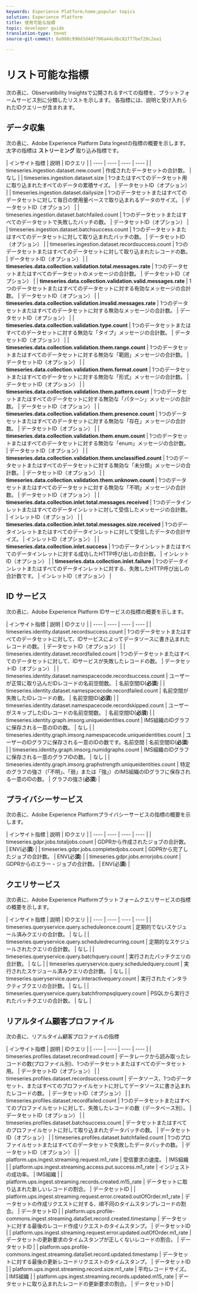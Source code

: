 ```yaml
---
keywords: Experience Platform;home;popular topics
solution: Experience Platform
title: 使用可能な指標
topic: developer guide
translation-type: tm+mt
source-git-commit: 6a988c990d3d4df706a44cdbc82f77bef20c2ea1

---
```



# リスト可能な指標

次の表に、Observatibility Insightsで公開されるすべての指標を、プラットフォームサービス別に分類したリストを示します。 各指標には、説明と受け入れられたIDクエリーが含まれます。

## データ収集

次の表に、Adobe Experience Platform Data Ingestの指標の概要を示します。 太字の指標は **ストリーミング** 取り込み指標です。

| インサイト指標 | 説明 | IDクエリ |
| ---- | ---- | ---- | ---- |
| timeseries.ingestion.dataset.new.count | 作成されたデータセットの合計数。 | なし |
| timeseries.ingestion.dataset.size | 1つまたはすべてのデータセット用に取り込まれたすべてのデータの累積サイズ。 | データセットID（オプション） |
| timeseries.ingestion.dataset.dailysize | 1つのデータセットまたはすべてのデータセットに対して毎日の使用量ベースで取り込まれるデータのサイズ。 | データセットID（オプション） |
| timeseries.ingestion.dataset.batchfailed.count | 1つのデータセットまたはすべてのデータセットで失敗したバッチの数。 | データセットID（オプション） |
| timeseries.ingestion.dataset.batchsuccess.count | 1つのデータセットまたはすべてのデータセットに対して取り込まれたバッチの数。 | データセットID（オプション） |
| timeseries.ingestion.dataset.recordsuccess.count | 1つのデータセットまたはすべてのデータセットに対して取り込まれたレコードの数。 | データセットID（オプション） |
| **timeseries.data.collection.validation.total.messages.rate** | 1つのデータセットまたはすべてのデータセットのメッセージの合計数。 | データセットID（オプション） |
| **timeseries.data.collection.validation.valid.messages.rate** | 1つのデータセットまたはすべてのデータセットに対する有効なメッセージの合計数。 | データセットID（オプション） |
| **timeseries.data.collection.validation.invalid.messages.rate** | 1つのデータセットまたはすべてのデータセットに対する無効なメッセージの合計数。 | データセットID（オプション） |
| **timeseries.data.collection.validation.type.count** | 1つのデータセットまたはすべてのデータセットに対する無効な「タイプ」メッセージの合計数。 | データセットID（オプション） |
| **timeseries.data.collection.validation.them.range.count** | 1つのデータセットまたはすべてのデータセットに対する無効な「範囲」メッセージの合計数。 | データセットID（オプション） |
| **timeseries.data.collection.validation.them.format.count** | 1つのデータセットまたはすべてのデータセットに対する無効な「形式」メッセージの合計数。 | データセットID（オプション） |
| **timeseries.data.collection.validation.them.pattern.count** | 1つのデータセットまたはすべてのデータセットに対する無効な「パターン」メッセージの合計数。 | データセットID（オプション） |
| **timeseries.data.collection.validation.them.presence.count** | 1つのデータセットまたはすべてのデータセットに対する無効な「存在」メッセージの合計数。 | データセットID（オプション） |
| **timeseries.data.collection.validation.them.enum.count** | 1つのデータセットまたはすべてのデータセットに対する無効な「enum」メッセージの合計数。 | データセットID（オプション） |
| **timeseries.data.collection.validation.them.unclassified.count** | 1つのデータセットまたはすべてのデータセットに対する無効な「未分類」メッセージの合計数。 | データセットID（オプション） |
| **timeseries.data.collection.validation.them.unknown.count** | 1つのデータセットまたはすべてのデータセットに対する無効な「不明」メッセージの合計数。 | データセットID（オプション） |
| **timeseries.data.collection.inlet.total.messages.received** | 1つのデータインレットまたはすべてのデータインレットに対して受信したメッセージの合計数。 | インレットID（オプション） |
| **timeseries.data.collection.inlet.total.messages.size.received** | 1つのデータインレットまたはすべてのデータインレットに対して受信したデータの合計サイズ。 | インレットID（オプション） |
| **timeseries.data.collection.inlet.success** | 1つのデータインレットまたはすべてのデータインレットに対する成功したHTTP呼び出しの合計数。 | インレットID（オプション） |
| **timeseries.data.collection.inlet.failure** | 1つのデータインレットまたはすべてのデータインレットに対する、失敗したHTTP呼び出しの合計数です。 | インレットID（オプション） |

## ID サービス

次の表に、Adobe Experience Platform IDサービスの指標の概要を示します。

| インサイト指標 | 説明 | IDクエリ |
| ---- | ---- | ---- | ---- |
| timeseries.identity.dataset.recordsuccess.count | 1つのデータセットまたはすべてのデータセットに対して、IDサービスによってデータソースに書き込まれたレコードの数。 | データセットID（オプション） |
| timeseries.identity.dataset.recordfailed.count | 1つのデータセットまたはすべてのデータセットに対して、IDサービスが失敗したレコードの数。 | データセットID（オプション） |
| timeseries.identity.dataset.namespacecode.recordsuccess.count | ユーザーが正常に取り込んだIDレコードの名前空間数。 | 名前空間ID(**必須**) |
| timeseries.identity.dataset.namespacecode.recordfailed.count | 名前空間が失敗したIDレコードの数。 | 名前空間ID(**必須**) |
| timeseries.identity.dataset.namespacecode.recordskipped.count | ユーザーがスキップしたIDレコードの名前空間数。 | 名前空間ID(**必須**) |
| timeseries.identity.graph.imsorg.uniqueidentities.count | IMS組織のIDグラフに保存される一意のIDの数。 | なし |
| timeseries.identity.graph.imsorg.namespacecode.uniqueidentities.count | ユーザーのIDグラフに保存される一意のIDの数です。名前空間 | 名前空間ID(**必須**) |
| timeseries.identity.graph.imsorg.numidgraphs.count | IMS組織のIDグラフに保存される一意のグラフIDの数。 | なし |
| timeseries.identity.graph.imsorg.graphstrength.uniqueidentities.count | 特定のグラフの強さ（「不明」、「弱」または「強」）のIMS組織のIDグラフに保存される一意のIDの数。 | グラフの強さ(**必須**) |

## プライバシーサービス

次の表に、Adobe Experience Platformプライバシーサービスの指標の概要を示します。

| インサイト指標 | 説明 | IDクエリ |
| ---- | ---- | ---- | ---- |
| timeseries.gdpr.jobs.totaljobs.count | GDPRから作成されたジョブの合計数。 | ENV(必&#x200B;**須**) |
| timeseries.gdpr.jobs.completedjobs.count | GDPRから完了したジョブの合計数。 | ENV(必&#x200B;**須**) |
| timeseries.gdpr.jobs.errorjobs.count | GDPRからのエラー・ジョブの合計数。 | ENV(必&#x200B;**須**) |

## クエリサービス

次の表に、Adobe Experience Platformプラットフォームクエリサービスの指標の概要を示します。

| インサイト指標 | 説明 | IDクエリ |
| ---- | ---- | ---- | ---- |
| timeseries.queryservice.query.scheduleonce.count | 定期的でないスケジュール済みクエリの合計数。 | なし |
| timeseries.queryservice.query.scheduledrecurring.count | 定期的なスケジュールされたクエリの合計数。 | なし |
| timeseries.queryservice.query.batchquery.count | 実行されたバッチクエリの合計数。 | なし |
| timeseries.queryservice.query.scheduledquery.count | 実行されたスケジュール済みクエリの合計数。 | なし |
| timeseries.queryservice.query.interactivequery.count | 実行されたインタラクティブクエリの合計数。 | なし |
| timeseries.queryservice.query.batchfrompsqlquery.count | PSQLから実行されたバッチクエリの合計数。 | なし |

## リアルタイム顧客プロファイル

次の表に、リアルタイム顧客プロファイルの指標

| インサイト指標 | 説明 | IDクエリ |
| ---- | ---- | ---- | ---- |
| timeseries.profiles.dataset.recordread.count | データレークから読み取ったレコードの数(プロファイル別)、1つのデータセットまたはすべてのデータセット用。 | データセットID（オプション） |
| timeseries.profiles.dataset.recordsuccess.count | データソース、1つのデータセット、またはすべてのプロファイルセットに対してデータソースに書き込まれたレコードの数。 | データセットID（オプション） |
| timeseries.profiles.dataset.recordfailed.count | 1つのデータセットまたはすべてのプロファイルセットに対して、失敗したレコードの数（データベース別）。 | データセットID（オプション） |
| timeseries.profiles.dataset.batchsuccess.count | データセットまたはすべてのプロファイルセットに対して取り込まれたデータバッチの数。 | データセットID（オプション） |
| timeseries.profiles.dataset.batchfailed.count | 1つのプロファイルセットまたはすべてのデータセットで失敗したデータバッチの数。 | データセットID（オプション） |
| platform.ups.ingest.streaming.request.m1_rate | 受信要求の速度。 | IMS組織 |
| platform.ups.ingest.streaming.access.put.success.m1_rate | インジェストの成功率。 | IMS組織 |
| platform.ups.ingest.streaming.records.created.m15_rate | データセットに取り込まれた新しいレコードの割合。 | データセットID |
| platform.ups.ingest.streaming.request.error.created.outOfOrder.m1_rate | データセットの作成リクエストに対する、順不同のタイムスタンプレコードの割合。 | データセットID |
| platform.ups.profile-commons.ingest.streaming.dataSet.record.created.timestamp | データセットに対する最後のレコード作成リクエストのタイムスタンプ。 | データセットID |
| platform.ups.ingest.streaming.request.error.updated.outOfOrder.m1_rate | データセットの更新要求のタイムスタンプが正しくないレコードの割合。 | データセットID |
| platform.ups.profile-commons.ingest.streaming.dataSet.record.updated.timestamp | データセットに対する最後の更新レコードリクエストのタイムスタンプ。 | データセットID |
| platform.ups.ingest.streaming.record.size.m1_rate | 平均レコードサイズ。 | IMS組織 |
| platform.ups.ingest.streaming.records.updated.m15_rate | データセットに取り込まれたレコードの更新要求の割合。 | データセットID |

